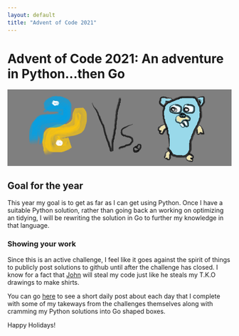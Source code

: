 ```yaml
---
layout: default
title: "Advent of Code 2021"
---
```


# Advent of Code 2021:  An adventure in Python...then Go
![one art please](/docs/assets/img/python_vs_go.png)

## Goal for the year

This year my goal is to get as far as I can get using Python.  Once I have a suitable Python
solution, rather than going back an working on optimizing an tidying, I will be rewriting the solution
in Go to further my knowledge in that language.

### Showing your work

Since this is an active challenge, I feel like it goes against the spirit of things to publicly post solutions to github until after the challenge has closed. I know for a fact that [John](https://github.com/Nhawdge) will steal my code just like he steals my T.K.O drawings to make shirts.

You can go [here](AoC_2021.md) to see a short daily post about each day that I complete with some of my takeways from the challenges themselves along with cramming my Python solutions into Go shaped boxes.

Happy Holidays!
